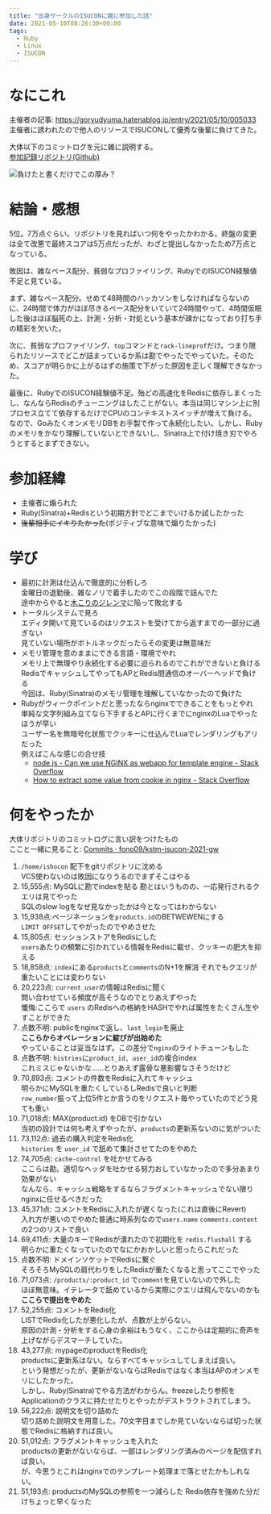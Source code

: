 ```yaml
---
title: "出身サークルのISUCONに雑に参加した話"
date: 2021-05-10T08:26:30+09:00
tags:
  - Ruby
  - Linux
  - ISUCON
---
```


# なにこれ

主催者の記事: https://goryudyuma.hatenablog.jp/entry/2021/05/10/005033  
主催者に誘われたので他人のリソースでISUCONして優秀な後輩に負けてきた。

大体以下のコミットログを元に雑に説明する。  
[参加記録リポジトリ(Github)](https://github.com/fono09/kstm-isucon-2021-gw)

![負けたと書くだけでこの厚み？](/assets/maketa-atsumi.jpg)


# 結論・感想

5位。7万点ぐらい。リポジトリを見ればいつ何をやったかわかる。終盤の変更は全て改悪で最終スコアは5万点だったが、わざと提出しなかったため7万点となっている。

敗因は、雑なペース配分、貧弱なプロファイリング、RubyでのISUCON経験値不足と見ている。

まず、雑なペース配分。せめて48時間のハッカソンをしなければならないのに、24時間で体力がほぼ尽きるペース配分をいていて24時間やって、4時間仮眠した後はほぼ脳死の上、計測・分析・対処という基本が疎かになっており打ち手の精彩を欠いた。

次に、貧弱なプロファイリング、`top`コマンドと`rack-lineprof`だけ。つまり限られたリソースでどこが詰まっているか系は勘でやったでやっていた。そのため、スコアが明らかに上がるはずの施策で下がった原因を正しく理解できなかった。

最後に、RubyでのISUCON経験値不足。殆どの高速化をRedisに依存しまくったし、なんならRedisのチューニングはしたことがない。本当は同じマシン上に別プロセス立てて依存するだけでCPUのコンテキストスイッチが増えて負ける。なので、GoみたくオンメモリDBをお手製で作って永続化したい。しかし、Rubyのメモリをかなり理解していないとできないし、Sinatra上で付け焼き刃でやろうとするとまずできない。

# 参加経緯

* 主催者に煽られた
* Ruby(Sinatra)+Redisという初期方針でどこまでいけるか試したかった
* ~~後輩相手にイキりたかった~~(ポジティブな意味で煽りたかった)

# 学び
* 最初に計測は仕込んで徹底的に分析しろ  
  金曜日の退勤後、雑なノリで着手したのでこの段階で詰んでた  
  途中からやると[木こりのジレンマ](https://webtan.impress.co.jp/e/2017/06/27/26149)に陥って敗北する
* トータルシステムで見ろ  
  エディタ開いて見ているのはリクエストを受けてから返すまでの一部分に過ぎない  
  見ていない場所がボトルネックだったらその変更は無意味だ
* メモリ管理を意のままにできる言語・環境でやれ  
  メモリ上で無理やり永続化する必要に迫られるのでこれができないと負ける  
  RedisでキャッシュしてやってもAPとRedis間通信のオーバーヘッドで負ける  
  今回は、Ruby(Sinatra)のメモリ管理を理解していなかったので負けた
* Rubyがウィークポイントだと思ったならnginxでできることをもっとやれ  
  単純な文字列組み立てなら下手するとAPに行くまでにnginxのLuaでやったほうが早い  
  ユーザー名を無暗号化状態でクッキーに仕込んでLuaでレンダリングもアリだった  
  例えばこんな感じの合せ技  
  * [node.js - Can we use NGINX as webapp for template engine - Stack Overflow](https://stackoverflow.com/questions/48577858/can-we-use-nginx-as-webapp-for-template-engine)
  * [How to extract some value from cookie in nginx - Stack Overflow](https://stackoverflow.com/questions/26128412/how-to-extract-some-value-from-cookie-in-nginx)

# 何をやったか

大体リポジトリのコミットログに言い訳をつけたもの  
ここと一緒に見ること: [Commits · fono09/kstm-isucon-2021-gw](https://github.com/fono09/kstm-isucon-2021-gw/commits/master)

1. `/home/ishocon` 配下をgitリポジトリに沈める  
  VCS使わないのは敗因になりうるのでまずそこはやる
1. 15,555点: MySQLに勘でindexを貼る
 勘とはいうものの、一応発行されるクエリは見てやった  
 SQLのslow logをなぜ見なかったかは今となってはわからない
1. 15,938点:ページネーションを`products.id`のBETWEWENにする  
 `LIMIT OFFSET`してやがったのでやめさせた
1. 15,805点: セッションストアをRedisにした  
 `users`あたりの頻繁に引かれている情報をRedisに載せ、クッキーの肥大を抑える
1. 18,858点: `index`にある`products`と`comments`のN+1を解消
 それでもクエリが重たいことには変わりない
1. 20,223点: `current_user`の情報はRedisに聞く  
 問い合わせている頻度が高そうなのでとりあえずやった  
 懺悔:ここらで `users` のRedisへの格納をHASHでやれば属性をたくさん生やすことができた
1. 点数不明: publicをnginxで返し、`last_login`を廃止  
 **ここらからオペレーションに綻びが出始めた**  
 やっていることは妥当なはず。この差分で`nginx`のライトチューンもした
1. 点数不明: `histries`に`product_id, user_id`の複合index  
 これミスじゃないかな……とりあえず露骨な悪影響なさそうだけど
1. 70,893点: コメントの件数をRedisに入れてキャッシュ  
 明らかにMySQLを重たくしているしRedisで良いと判断  
 `row_number`振って上位5件とか言うのをリクエスト毎やっていたのでどう見ても重い
1. 71,018点: MAX(product.id) をDBで引かない  
 当初の設計では何も考えずやったが、`products`の更新系ないのに気がついた
1. 73,112点: 過去の購入判定をRedis化  
 `histories` を `user_id` で舐めて集計させてたのをやめた
1. 74,705点: `cache-control` を吐かせてみる  
  ここらは勘。適切なヘッダを吐かせる努力おしていなかったので多分あまり効果がない  
  なんなら、キャッシュ戦略をするならフラグメントキャッシュでない限りnginxに任せるべきだった
1. 45,371点: コメントをRedisに入れたが遅くなった(これは直後にRevert)  
  入れ方が悪いのでやめた普通に時系列なので`users.name` `comments.content` の2つのリストで良い
1. 69,411点: 大量のキーでRedisが潰れたので初期化を `redis.flushall` する  
  明らかに重たくなっていたのでなにかおかしいと思ったらこれだった
1. 点数不明: ドメインソケットでRedisに繋ぐ  
  そろそろMySQLの肩代わりをしたRedisが重たくなると思ってここでやった
1. 71,073点: `/products/:product_id` で`comment`を見ていないので外した  
  ほぼ無意味。イテレータで舐めているから実際にクエリは飛んでないのかも
  **ここらで提出をやめた**
1. 52,255点: コメントをRedis化  
  LISTでRedis化したが悪化したが、点数が上がらない。  
  原因の計測・分析をする心身の余裕はもうなく、ここからは定期的に奇声を上げながらデスマーチしていた。
1. 43,277点: mypageのproductをRedis化  
  productsに更新系はない。ならすべてキャッシュしてしまえば良い。  
  という発想だったが、更新がないならばRedisではなく本当はAPのオンメモリにしたかった。  
  しかし、Ruby(Sinatra)でやる方法がわからん。freezeしたり参照をApplicationのクラスに持たせたりとやったがデストラクトされてしまう。
1. 56,222点: 説明文を切り詰めた  
  切り詰めた説明文を用意した。70文字目までしか見ていないならば切った状態でRedisに格納すれば良い。
1. 51,012点: フラグメントキャッシュを入れた  
  productsの更新がないならば、一部はレンダリング済みのページを配信すれば良い。  
  が、今思うとこれはnginxでのテンプレート処理まで落とせたかもしれない。  
1. 51,193点: productsのMySQLの参照を一つ減らした
  Redis依存を強めた分だけちょっと早くなった
